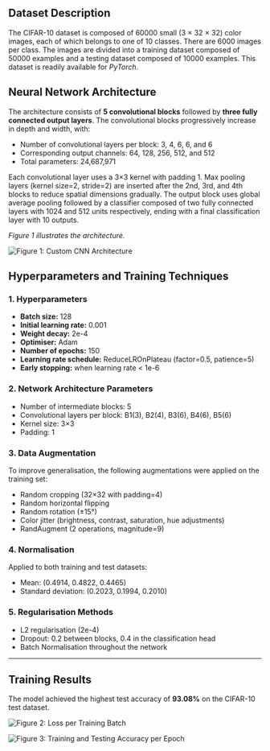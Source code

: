 ## Dataset Description

The CIFAR-10 dataset is composed of 60000 small (3 × 32 × 32) color images, each of which belongs to one of 10 classes. There are 6000 images per class. The images are divided into a training dataset composed of 50000 examples and a testing dataset composed of 10000 examples. This dataset is readily available for *PyTorch*.

## Neural Network Architecture

The architecture consists of **5 convolutional blocks** followed by **three fully connected output layers**. The convolutional blocks progressively increase in depth and width, with:

* Number of convolutional layers per block: 3, 4, 6, 6, and 6
* Corresponding output channels: 64, 128, 256, 512, and 512
* Total parameters: 24,687,971

Each convolutional layer uses a 3×3 kernel with padding 1. Max pooling layers (kernel size=2, stride=2) are inserted after the 2nd, 3rd, and 4th blocks to reduce spatial dimensions gradually. The output block uses global average pooling followed by a classifier composed of two fully connected layers with 1024 and 512 units respectively, ending with a final classification layer with 10 outputs.

*Figure 1 illustrates the architecture.*

![Figure 1: Custom CNN Architecture](path_to_figure1.png)

## Hyperparameters and Training Techniques

### 1. Hyperparameters

* **Batch size:** 128
* **Initial learning rate:** 0.001
* **Weight decay:** 2e-4
* **Optimiser:** Adam
* **Number of epochs:** 150
* **Learning rate schedule:** ReduceLROnPlateau (factor=0.5, patience=5)
* **Early stopping:** when learning rate < 1e-6

### 2. Network Architecture Parameters

* Number of intermediate blocks: 5
* Convolutional layers per block: B1(3), B2(4), B3(6), B4(6), B5(6)
* Kernel size: 3×3
* Padding: 1

### 3. Data Augmentation

To improve generalisation, the following augmentations were applied on the training set:

* Random cropping (32×32 with padding=4)
* Random horizontal flipping
* Random rotation (±15°)
* Color jitter (brightness, contrast, saturation, hue adjustments)
* RandAugment (2 operations, magnitude=9)

### 4. Normalisation

Applied to both training and test datasets:

* Mean: (0.4914, 0.4822, 0.4465)
* Standard deviation: (0.2023, 0.1994, 0.2010)

### 5. Regularisation Methods

* L2 regularisation (2e-4)
* Dropout: 0.2 between blocks, 0.4 in the classification head
* Batch Normalisation throughout the network

---

## Training Results

The model achieved the highest test accuracy of **93.08%** on the CIFAR-10 test dataset.

![Figure 2: Loss per Training Batch](path_to_figure2.png)

![Figure 3: Training and Testing Accuracy per Epoch](path_to_figure3.png)

